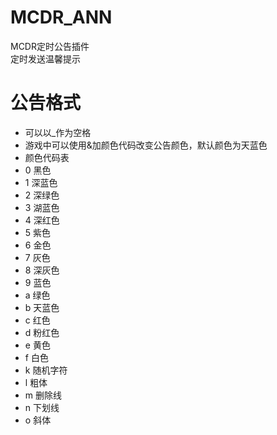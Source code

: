 # MCDR_ANN
MCDR定时公告插件\
定时发送温馨提示
# 公告格式
- 可以以_作为空格
- 游戏中可以使用&加颜色代码改变公告颜色，默认颜色为天蓝色
- 颜色代码表
- 0	黑色
- 1	深蓝色
- 2	深绿色
- 3	湖蓝色
- 4	深红色
- 5	紫色
- 6	金色
- 7	灰色
- 8	深灰色
- 9	蓝色
- a	绿色
- b	天蓝色
- c	红色
- d	粉红色
- e	黄色
- f	白色
- k	随机字符
- l	粗体
- m	删除线
- n	下划线
- o	斜体
